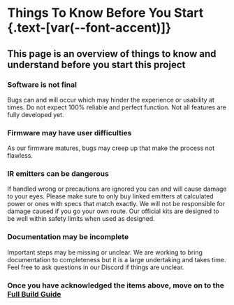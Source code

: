 # Things To Know Before You Start {.text-[var(--font-accent)]}

## This page is an overview of things to know and understand before you start this project

### Software is not final

Bugs can and will occur which may hinder the experience or usability at times.
Do not expect 100% reliable and perfect function. Not all features are fully developed yet.

### Firmware may have user difficulties

As our firmware matures, bugs may creep up that make the process not flawless.

### IR emitters can be dangerous

If handled wrong or precautions are ignored you can and will cause damage to your eyes. Please make sure to only buy linked emitters at calculated power or ones with specs that match exactly. We will not be responsible for damage caused if you go your own route. Our official kits are designed to be well within safety limits when used as designed.

### Documentation may be incomplete

Important steps may be missing or unclear. We are working to bring documentation to completeness but it is a large undertaking and takes time. Feel free to ask questions in our Discord if things are unclear.

### Once you have acknowledged the items above, move on to the [Full Build Guide](../how_to_build/full_build)
